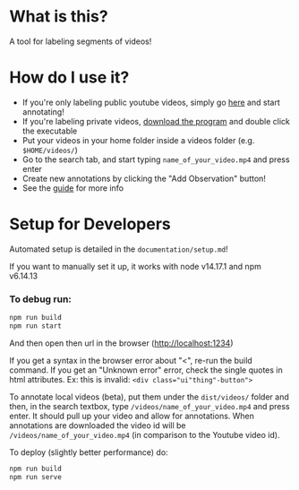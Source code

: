# What is this?

A tool for labeling segments of videos!

# How do I use it?

- If you're only labeling public youtube videos, simply go [here](https://jeff-hykin.github.io/iilvd-online/) and start annotating!
- If you're labeling private videos, [download the program](https://jeff-hykin.github.io/ilab-database/) and double click the executable
- Put your videos in your home folder inside a videos folder (e.g. `$HOME/videos/`)
- Go to the search tab, and start typing `name_of_your_video.mp4` and press enter
- Create new annotations by clicking the "Add Observation" button!
- See the [guide](https://github.com/jeff-hykin/iilvd-online/blob/master/iLab%20Database.pdf) for more info

# Setup for Developers

Automated setup is detailed in the `documentation/setup.md`!

If you want to manually set it up, it works with node v14.17.1 and npm v6.14.13

### To debug run:

```sh
npm run build
npm run start
```

And then open then url in the browser ([http://localhost:1234](http://localhost:1234))

If you get a syntax in the browser error about "<", re-run the build command.
If you get an "Unknown error" error, check the single quotes in html attributes. Ex: this is invalid: `<div class="ui"thing"-button">`

To annotate local videos (beta), put them under the `dist/videos/` folder and then, in the search textbox, type `/videos/name_of_your_video.mp4` and press enter. It should pull up your video and allow for annotations. When annotations are downloaded the video id will be `/videos/name_of_your_video.mp4` (in comparison to the Youtube video id).

To deploy (slightly better performance) do:

```sh
npm run build
npm run serve
```